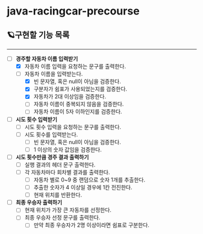 # java-racingcar-precourse

## 🪐구현할 기능 목록

---

- [ ] **경주할 자동차 이름 입력받기**
    - [x] 자동차 이름 입력을 요청하는 문구를 출력한다.
    - [ ] 자동차 이름을 입력받는다.
        - [x] 빈 문자열, 혹은 null이 아님을 검증한다.
        - [x] 구분자가 쉼표가 사용되었는지를 검증한다.
        - [x] 자동차가 2대 이상임을 검증한다.
        - [ ] 자동차 이름이 중복되지 않음을 검증한다.
        - [ ] 자동차 이름이 5자 이하인지를 검증한다.

- [ ] **시도 횟수 입력받기**
    - [ ] 시도 횟수 입력을 요청하는 문구를 출력한다.
    - [ ] 시도 횟수를 입력받는다.
        - [ ] 빈 문자열, 혹은 null이 아님을 검증한다.
        - [ ] 1 이상의 숫자 값임을 검증한다.

- [ ] **시도 횟수만큼 경주 결과 출력하기**
    - [ ] 실행 결과의 헤더 문구 출력한다.
    - [ ] 각 자동차마다 회차별 결과를 출력한다.
        - [ ] 자동차 별로 0~9 중 랜덤으로 숫자 1개를 추출한다.
        - [ ] 추출한 숫자가 4 이상일 경우에 1칸 전진한다.
        - [ ] 현재 위치를 반환한다.

- [ ] **최종 우승자 출력하기**
    - [ ] 현재 위치가 가장 큰 자동차를 선정한다.
    - [ ] 최종 우승자 선정 문구를 출력한다.
        - [ ] 만약 최종 우승자가 2명 이상이라면 쉼표로 구분한다.